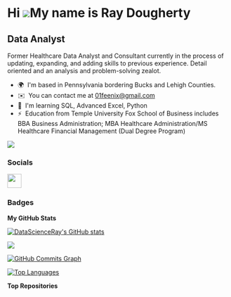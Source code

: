 Hi ![](https://user-images.githubusercontent.com/18350557/176309783-0785949b-9127-417c-8b55-ab5a4333674e.gif)My name is Ray Dougherty
=====================================================================================================================================

Data Analyst
------------

Former Healthcare Data Analyst and Consultant currently in the process of updating, expanding, and adding skills to previous experience. Detail oriented and an analysis and problem-solving zealot.

* 🌍  I'm based in Pennsylvania bordering Bucks and Lehigh Counties.
* ✉️  You can contact me at [01feenix@gmail.com](mailto:01feenix@gmail.com)
* 🧠  I'm learning SQL, Advanced Excel, Python
* ⚡  Education from Temple University Fox School of Business includes BBA Business Administration; MBA Healthcare Administration/MS Healthcare Financial Management (Dual Degree Program)

<a href="https://www.github.com/DataScienceRay" target="_blank" rel="noreferrer"><img
src="https://img.shields.io/github/followers/DataScienceRay?logo=github&style=for-the-badge&color=0891b2&labelColor=1c1917" /></a>

### Socials

<p align="left"> <a href="https://www.github.com/DataScienceRay" target="_blank" rel="noreferrer"> <picture> <source media="(prefers-color-scheme: dark)" srcset="https://raw.githubusercontent.com/danielcranney/readme-generator/main/public/icons/socials/github-dark.svg" /> <source media="(prefers-color-scheme: light)" srcset="https://raw.githubusercontent.com/danielcranney/readme-generator/main/public/icons/socials/github.svg" /> <img src="https://raw.githubusercontent.com/danielcranney/readme-generator/main/public/icons/socials/github.svg" width="32" height="32" /> </picture> </a></p>

### Badges

<b>My GitHub Stats</b>

<a href="http://www.github.com/DataScienceRay"><img src="https://github-readme-stats.vercel.app/api?username=DataScienceRay&show_icons=true&hide=&count_private=true&title_color=0891b2&text_color=ffffff&icon_color=0891b2&bg_color=1c1917&hide_border=true&show_icons=true" alt="DataScienceRay's GitHub stats" /></a>

<a href="http://www.github.com/DataScienceRay"><img src="https://github-readme-streak-stats.herokuapp.com/?user=DataScienceRay&stroke=ffffff&background=1c1917&ring=0891b2&fire=0891b2&currStreakNum=ffffff&currStreakLabel=0891b2&sideNums=ffffff&sideLabels=ffffff&dates=ffffff&hide_border=true" /></a>

<a href="http://www.github.com/DataScienceRay"><img src="https://github-readme-activity-graph.cyclic.app/graph?username=DataScienceRay&bg_color=1c1917&color=ffffff&line=0891b2&point=ffffff&area_color=1c1917&area=true&hide_border=true&custom_title=GitHub%20Commits%20Graph" alt="GitHub Commits Graph" /></a>

<a href="https://github.com/DataScienceRay" align="left"><img src="https://github-readme-stats.vercel.app/api/top-langs/?username=DataScienceRay&langs_count=10&title_color=0891b2&text_color=ffffff&icon_color=0891b2&bg_color=1c1917&hide_border=true&locale=en&custom_title=Top%20%Languages" alt="Top Languages" /></a>

<b>Top Repositories</b>

<div width="100%" align="center"></div><br /><br /><br /><br /><br /><br /><br />
